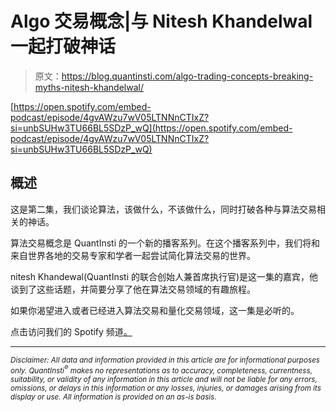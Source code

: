 # Algo 交易概念|与 Nitesh Khandelwal 一起打破神话

> 原文：<https://blog.quantinsti.com/algo-trading-concepts-breaking-myths-nitesh-khandelwal/>

[https://open.spotify.com/embed-podcast/episode/4gvAWzu7wV05LTNNnCTIxZ?si=unbSUHw3TU66BL5SDzP_wQ](https://open.spotify.com/embed-podcast/episode/4gvAWzu7wV05LTNNnCTIxZ?si=unbSUHw3TU66BL5SDzP_wQ)

## **概述**

这是第二集，我们谈论算法，该做什么，不该做什么，同时打破各种与算法交易相关的神话。

算法交易概念是 QuantInsti 的一个新的播客系列。在这个播客系列中，我们将和来自世界各地的交易专家和学者一起尝试简化算法交易的世界。

nitesh Khandewal(QuantInsti 的联合创始人兼首席执行官)是这一集的嘉宾，他谈到了这些话题，并简要分享了他在算法交易领域的有趣旅程。

如果你渴望进入或者已经进入算法交易和量化交易领域，这一集是必听的。

点击访问我们的 Spotify 频道[。](https://open.spotify.com/show/7nzhQgFVMet9kZHJ2Sl9PJ)

* * *

<small>*Disclaimer: All data and information provided in this article are for informational purposes only. QuantInsti<sup>®</sup> makes no representations as to accuracy, completeness, currentness, suitability, or validity of any information in this article and will not be liable for any errors, omissions, or delays in this information or any losses, injuries, or damages arising from its display or use. All information is provided on an as-is basis.*</small>